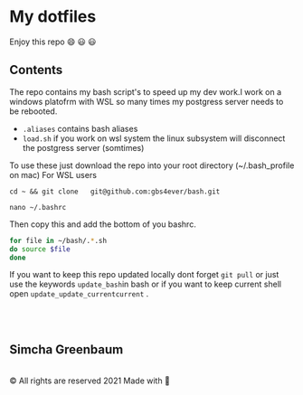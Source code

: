 # My dotfiles
Enjoy this repo  :smile: :smiley: :smiley:

## Contents
The repo contains my bash script's to speed up my dev work.I work on a windows platofrm with WSL so many times my postgress server needs to be rebooted.

* `.aliases` contains bash aliases
* `load.sh` if you work on wsl system the linux subsystem will  disconnect the postgress server (somtimes) 

To use these just  download the repo into your root directory  (~/.bash_profile on mac)
For WSL users 

```cd ~ && git clone   git@github.com:gbs4ever/bash.git``` 

```nano ~/.bashrc```

Then copy this and add the bottom of you bashrc.

```bash 
for file in ~/bash/.*.sh
do source $file
done
```
If you want to keep this repo updated locally dont forget 
```git pull``` or just use the keywords ```update_bash```in bash or if you want to keep current shell open ```update_update_currentcurrent``` .

<br>
<br>
 <h2>Simcha Greenbaum</h2>
 <br>
				<span>
					© All rights are reserved  2021 Made with
					<span aria-label="love" role="img">
						💖
					</span>
